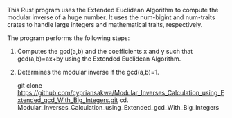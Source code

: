 This Rust program uses the Extended Euclidean Algorithm to compute the modular inverse of a huge number. 
It uses the num-bigint and num-traits crates to handle large integers and mathematical traits, respectively.

The program performs the following steps:
1. Computes the gcd(a,b) and the coefficients x and y such that gcd(a,b)=ax+by using the Extended Euclidean Algorithm.
2. Determines the modular inverse if the gcd(a,b)=1.

   git clone https://github.com/cypriansakwa/Modular_Inverses_Calculation_using_Extended_gcd_With_Big_Integers.git
   cd. Modular_Inverses_Calculation_using_Extended_gcd_With_Big_Integers
